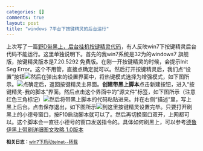 ```yaml
--- 
categories: []
comments: true
layout: post
title: "windows 7平台下按键精灵的后台运行"
---
```

上次写了一篇<a href="druid-ubrs-quickmacro-code/">野D带黑上，后台挂机按键精灵代码</a>，有人反映win7下按键精灵后台代码不能运行。这里单独说明下。首先的我win7系统是32为的windows7 旗舰版，按键精灵版本是7.20.5292 免费版。在刚一开按键精灵的时候，会提示Init Seg Error。这个不用管，直接点确定就可以。然后打开按键精灵后，我们点“设置”按钮<img src="http://xinlogs.com/attachment/1262849735_6203afea.png" border="0">然后在弹出来的设置界面中，将热键模式选择为增强模式，如下图所示。<img src="http://xinlogs.com/attachment/1262849876_167651ed.png" border="0">点确定后，返回按键精灵主界面。<strong>创建带黑上脚本</strong>点击新建按钮，进入“按键精灵-我的脚本”界面。然后点击这个界面中的“源文件”标签，如下图所示（注意红色三角标记）<img src="http://xinlogs.com/attachment/1262850072_8274d5fc.png" border="0">然后将带黑上脚本的代码粘贴进来。并在右侧“描述”里，写上黑上后台。点击保存退出，如下图所示<img src="http://xinlogs.com/attachment/1262850270_47708504.png" border="0">到这里按键精灵设置完毕。只要打开刷黑上的小德号窗口，按F10启动脚本就可以了。然后再切换窗口双开，上网都可以。这个脚本会一直往小德号的窗口发送指令的。具体如何刷黑上，可以参考<a href="post/60/">德鲁伊黑上带刷详细图文攻略 1.0版本</a><div id="related_log" style="font-size:12px">
<b>相关日志：</b><a href="http://xinlogs.com/open-telnet-win7">win7下启动telnet--转载</a>
</div>
